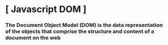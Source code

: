# [ Javascript DOM ]

### The Document Object Model (DOM) is the data representation of the objects that comprise the structure and content of a document on the web
